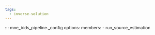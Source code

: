 ```yaml
---
tags:
  - inverse-solution
---
```


::: mne_bids_pipeline._config
    options:
      members:
        - run_source_estimation

